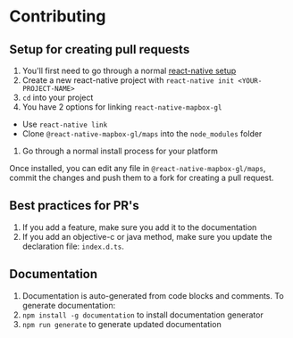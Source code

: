 # Contributing

## Setup for creating pull requests

1. You'll first need to go through a normal [react-native setup](https://facebook.github.io/react-native/docs/getting-started.html#content)
1. Create a new react-native project with `react-native init <YOUR-PROJECT-NAME>`
1. `cd` into your project
1. You have 2 options for linking `react-native-mapbox-gl`
  * Use `react-native link`
  * Clone `@react-native-mapbox-gl/maps` into the `node_modules` folder
1. Go through a normal install process for your platform

Once installed, you can edit any file in `@react-native-mapbox-gl/maps`,  
commit the changes and push them to a fork for creating a pull request.

## Best practices for PR's

1. If you add a feature, make sure you add it to the documentation
1. If you add an objective-c or java method, make sure you update the declaration file: `index.d.ts`.


## Documentation

1. Documentation is auto-generated from code blocks and comments. To generate documentation:
  1. `npm install -g documentation` to install documentation generator
  1. `npm run generate` to generate updated documentation